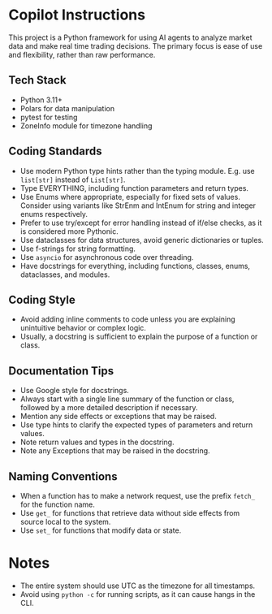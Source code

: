 # Copilot Instructions
This project is a Python framework for using AI agents to analyze market data and make real time trading decisions.
The primary focus is ease of use and flexibility, rather than raw performance.

## Tech Stack
- Python 3.11+
- Polars for data manipulation
- pytest for testing
- ZoneInfo module for timezone handling

## Coding Standards
- Use modern Python type hints rather than the typing module. E.g. use `list[str]` instead of `List[str]`.
- Type EVERYTHING, including function parameters and return types.
- Use Enums where appropriate, especially for fixed sets of values. Consider using variants like StrEnm and IntEnum for string and integer enums respectively.
- Prefer to use try/except for error handling instead of if/else checks, as it is considered more Pythonic.
- Use dataclasses for data structures, avoid generic dictionaries or tuples.
- Use f-strings for string formatting.
- Use `asyncio` for asynchronous code over threading.
- Have docstrings for everything, including functions, classes, enums, dataclasses, and modules.

## Coding Style
- Avoid adding inline comments to code unless you are explaining unintuitive behavior or complex logic.
- Usually, a docstring is sufficient to explain the purpose of a function or class.

## Documentation Tips
- Use Google style for docstrings.
- Always start with a single line summary of the function or class,
  followed by a more detailed description if necessary.
- Mention any side effects or exceptions that may be raised.
- Use type hints to clarify the expected types of parameters and return values.
- Note return values and types in the docstring.
- Note any Exceptions that may be raised in the docstring.

## Naming Conventions
- When a function has to make a network request, use the prefix `fetch_` for the function name.
- Use `get_` for functions that retrieve data without side effects from source local to the system.
- Use `set_` for functions that modify data or state.

# Notes
- The entire system should use UTC as the timezone for all timestamps.
- Avoid using `python -c` for running scripts, as it can cause hangs in the CLI.

